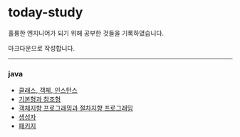# today-study
훌륭한 엔지니어가 되기 위해 공부한 것들을 기록하였습니다.

마크다운으로 작성합니다.

---
### java
- [클래스, 객체, 인스턴스](https://github.com/BOYOUNG-KANG/today-study/blob/main/java/class.md)
- [기본형과 참조형](https://github.com/BOYOUNG-KANG/today-study/blob/main/java/type.md)
- [객체지향 프로그래밍과 절차지향 프로그래밍](https://github.com/BOYOUNG-KANG/today-study/blob/main/java/oop.md)
- [생성자](https://github.com/BOYOUNG-KANG/today-study/blob/main/java/constructor.md)
- [패키지](https://github.com/BOYOUNG-KANG/today-study/blob/main/java/package.md)